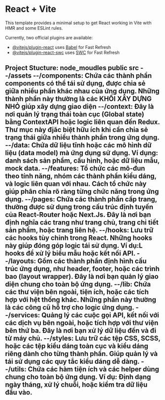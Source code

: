 # React + Vite

This template provides a minimal setup to get React working in Vite with HMR and some ESLint rules.

Currently, two official plugins are available:

- [@vitejs/plugin-react](https://github.com/vitejs/vite-plugin-react/blob/main/packages/plugin-react/README.md) uses [Babel](https://babeljs.io/) for Fast Refresh
- [@vitejs/plugin-react-swc](https://github.com/vitejs/vite-plugin-react-swc) uses [SWC](https://swc.rs/) for Fast Refresh

Project Stucture:
node_moudles
public
src
--/assets
--/components: 
    Chứa các thành phần components có thể tái sử dụng, được chia sẻ giữa nhiều phần khác nhau của ứng dụng.
    Những thành phần này thường là các KHỐI XÂY DỰNG NHỎ giúp xây dựng giao diện
--/context:
    Đây là nơi quản lý trạng thái toàn cục (Global state) bằng ContextAPI hoặc logic liên quan đến Redux.
    Thư mục này đjăc biệt hữu ích khi cần chia sẻ trạng thái giữa nhiều thành phần trong ứng dụng.
--/data:
    Chứa dữ liệu tĩnh hoặc các mô hình dữ liệu (data model) mà ứng dụng sử dụng.
    Ví dụng: danh sách sản phẩm, cấu hình, hoặc dữ liệu mẫu, mock data.
--/features:
    Tổ chức các mô-đun theo tính năng, nhóm các thành phần kiểu dáng, và logic liên quan với nhau.
    Cách tổ chức này giúp phân chia rõ ràng từng chức năng trong ứng dụng.
--/pages:
    Chứa các thành phần cấp trang, thường được sử dụng trong cấu trúc định tuyến của React-Router hoặc Next.Js.
    Đây là nơi bạn định nghĩa các trang như trang chủ, trang chi tiết sản phẩm, hoặc trang liên hệ.
--/hooks:
    Lưu trữ các hooks tùy chỉnh trong React.
    Những hooks này giúp đóng góp logic tái sử dụng.
    Ví dụ:L hooks để xử lý biểu mẫu hoặc kết nối API.
--/layouts:
    Gồm các thành phần định hình cấu trúc ứng dụng, như header, footer, hoặc các trình bao (layout wrapper).
    Đây là nơi bạn quản lý giao diện chung cho toàn bộ ứng dụng.
--/lib:
    Chứa các thư viện bên ngoài, tiện ích, hoặc các tích hợp với hệt thống khác.
    Những phần này thường là các công cũ hỗ trợ cho logic ứng dụng.
--/services:
    Quảng lý các cuộc gọi API, kết nối với các dịch vụ bên ngoài, hoặc tích hợp với thư viện bên thứ ba.
    Đây là nơi bạn xử lý dữ liệu đến và đi từ máy chủ.
--/styles:
    Lưu trữ các tệp CSS, SCSS, hoặc các tệp kiểu dáng toàn cục và kiểu dáng riêng dành cho từng thành phần.
    Giúp quản lý và tái sử dụng các quy tắc kiểu dáng dễ dàng.
--/utils:
    Chứa các hàm tiện ích và các helper dùng chung cho toàn bộ ứng dụng.
    Ví dụ: Định dạng ngày tháng, xử lý chuỗi, hoặc kiểm tra dữ liệu đầu vào.
----